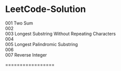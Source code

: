 LeetCode-Solution
=================
001 Two Sum  
002  
003 Longest Substring Without Repeating Characters  
004  
005 Longest Palindromic Substring  
006  
007 Reverse Integer  
  
  

=================  


